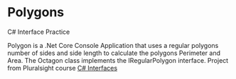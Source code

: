 # Polygons
C# Interface Practice

Polygon is a .Net Core Console Application that uses a regular polygons number of sides and side length to calculate the polygons Perimeter and Area. The Octagon class implements the IRegularPolygon interface.
Project from Pluralsight course [C# Interfaces](https://app.pluralsight.com/library/courses/using-csharp-interfaces/table-of-contents)
